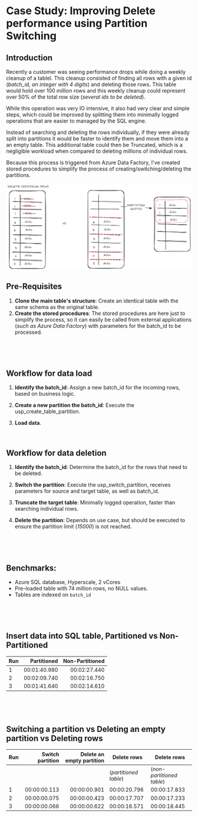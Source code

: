 # Case Study: Improving Delete performance using Partition Switching

## Introduction
Recently a customer was seeing performance drops while doing a weekly cleanup of a tablel. This cleanup consisted of finding all rows with a given id (*batch_id, an integer with 4 digits*) and deleting those rows. This table would hold over 100 million rows and this weekly cleanup could represent over 50% of the total row size (*several ids to be deleted*).

While this operation was very IO intensive, it also had very clear and simple steps, which could be improved by splitting them into minimally logged operations that are easier to managed by the SQL engine.

Instead of searching and deleting the rows individually, if they were already split into partitions it would be faster to identify them and move them into a an empty table. This additional table could then be Truncated, which is a negligible workload when compared to deleting millions of individual rows.

Because this process is triggered from Azure Data Factory, I've created stored procedures to simplify the process of creating/switching/deleting the partitions.


![Partition Switch Workflow](partition_switch.png)

## Pre-Requisites

1. **Clone the main table's structure**: Create an identical table with the same schema as the original table.
1. **Create the stored procedures**: The stored procedures are here just to simplify the process, so it can easily be called from external applications (*such as Azure Data Factory*) with parameters for the batch_id to be processed.

&nbsp;

&nbsp;
## Workflow for data load

1. **Identify the batch_id**: Assign a new batch_id for the incoming rows, based on business logic.

2. **Create a new partition the batch_id**: Execute the usp_create_table_partition.

3. **Load data**.
&nbsp;

&nbsp;
## Workflow for data deletion

1. **Identify the batch_id**: Determine the batch_id for the rows that need to be deleted.

2. **Switch the partition**: Execute the usp_switch_partition, receives parameters for source and target table, as well as batch_id.

4. **Truncate the target table**: Minimally logged operation, faster than searching individual rows.

5. **Delete the partition**: Depends on use case, but should be executed to ensure the partition limit (*15000*) is not reached.

&nbsp;

&nbsp;

## Benchmarks:
- Azure SQL database, Hyperscale, 2 vCores
- Pre-loaded table with 74 million rows, no NULL values.
- Tables are indexed on `batch_id`

&nbsp;

&nbsp;
## Insert data into SQL table, Partitioned vs Non-Partitioned

| Run | Partitioned | Non-Partitioned |
|-----|------------------:|-----------------:|
| 1   | 00:01:40.980      | 00:02:27.440     |
| 2   | 00:02:09.740      | 00:02:16.750     |
| 3   | 00:01:41.640      | 00:02:14.610     |

&nbsp;

&nbsp;
## Switching a partition vs Deleting an empty partition vs Deleting rows

| Run | Switch partition | Delete an empty partition | Delete rows | Delete rows |
|-----|------------------:|--------------------------:|-------------|-------------|
|     |                  |                           | (*partitioned table*) | (*non-partitioned table*) |
| 1   | 00:00:00.113      | 00:00:00.901              | 00:00:20.796 | 00:00:17.833 |
| 2   | 00:00:00.075      | 00:00:00.423              | 00:00:17.707 | 00:00:17.233 |
| 3   | 00:00:00.066      | 00:00:00.622              | 00:00:16.571 | 00:00:18.445 |



